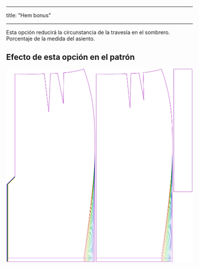 - - -
title: "Hem bonus"
- - -

Esta opción reducirá la circunstancia de la travesía en el sombrero. Porcentaje de la medida del asiento.

## Efecto de esta opción en el patrón

![Esta imagen muestra el efecto de esta opción superponiendo varias variantes que tienen un valor diferente para esta opción](penelope_hembonus_sample.svg "Efecto de esta opción en el patrón")
